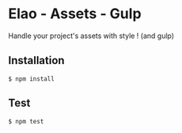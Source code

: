 # Elao - Assets - Gulp

Handle your project's assets with style ! (and gulp)

## Installation

    $ npm install

## Test

    $ npm test
